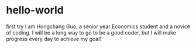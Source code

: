 # hello-world
first try
I am Hongchang Guo, a senior year Economics student and a novice of coding. I will be a long way to go to be a good coder, but I will make progress every day to achieve my goal!
